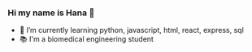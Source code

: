 ### Hi my name is Hana 👋

- 🌱 I’m currently learning python, javascript, html, react, express, sql
- 📚 I'm a biomedical engineering student

